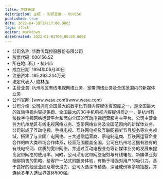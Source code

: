 ```yaml
---
title: 华数传媒
description: 主板 - 影视音像 - 000156
published: true
date: 2022-04-30T19:17:00.000Z
tags: stock
editor: markdown
dateCreated: 2022-01-01T00:00:00.000Z
---
```


- 公司名称: 华数传媒控股股份有限公司
- 股票代码: 000156.SZ
- 所在地: 浙江 - 杭州市
- 成立日期: 1994年06月30日
- 注册资本: 185,293.244万元
- 法定代表人: 鲍林强
- 主营业务: 杭州地区有线电视网络业务，宽带网络业务及全国范围内的新媒体业务
- 公司官网: [www.wasu.com](www.wasu.com)
- 公司介绍: 公司拥有全国最大的数字化节目内容媒体资源库之一，是全国最大的互动电视内容提供商、全国最大的3G手机电视内容提供商之一，是杭州有线数字电视网络运营平台和面向全国的互动电视运营服务主平台。公司主营业务为杭州地区有线电视网络业务、宽带网络业务及全国范围内的新媒体业务。公司形成了互动电视、手机电视、互联网电视及互联网视听节目服务等业务领域，搭建了与全国广电网络、三大通信运营商、家电制造商、互联网运营企业合作的四大类市场合作体系，经营范围覆盖全国。公司在杭州地区拥有独有的有线电视网、优质的宽带网络，并通过互动电视业务等新媒体业务的发展来提高宽带网络的使用率。同时，公司采用宽带网络服务与有线电视、新媒体业务捆绑销售的策略，给客户一站式的服务体验，有助于增强对用户的吸引力。基于良好的经营业绩及增长潜力，公司入选深市精选、深证成份等多项指数，并连续多年入选世界媒体500强。



